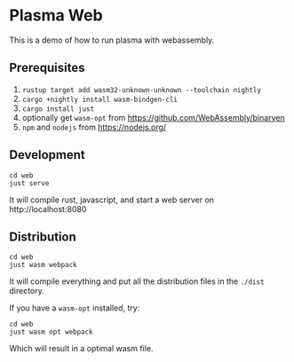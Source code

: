 Plasma Web
==========

This is a demo of how to run plasma with webassembly.


Prerequisites
-------------

1. `rustup target add wasm32-unknown-unknown --toolchain nightly`
2. `cargo +nightly install wasm-bindgen-cli`
3. `cargo install just`
4. optionally get `wasm-opt` from https://github.com/WebAssembly/binaryen
5. `npm` and `nodejs` from https://nodejs.org/

Development
-----------

```
cd web
just serve
```

It will compile rust, javascript, and start a web server on http://localhost:8080


Distribution
------------

```
cd web
just wasm webpack
```

It will compile everything and put all the distribution files in the `./dist` directory.

If you have a `wasm-opt` installed, try:

```
cd web
just wasm opt webpack
```

Which will result in a optimal wasm file.
